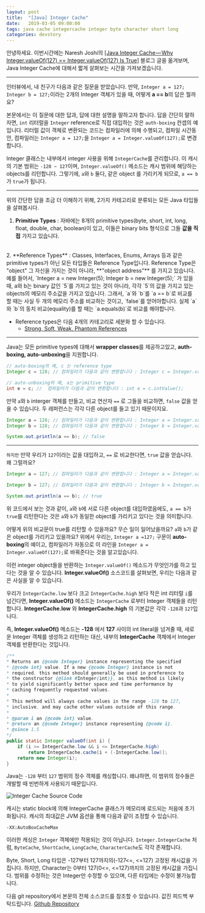 ```yaml
---
layout: post
title:  "[Java] Integer Cache"
date:   2019-03-05 09:00:00
tags: java cache integercache integer byte character short long
categories: devstory
---
```


안녕하세요. 이번시간에는 Naresh Joshi의 [[Java Integer Cache — Why Integer.valueOf\(127\) == Integer.valueOf\(127\) Is True]](https://medium.com/@njnareshjoshi/java-integer-cache-why-integer-valueof-127-integer-valueof-127-is-true-e5076824a3d5) 블로그 글을 옮겨보며, Java Integer Cache에 대해서 짧게 살펴보는 시간을 가져보겠습니다.


- - -

인터뷰에서, 내 친구가 다음과 같은 질문을 받았습니다.
만약, `Integer a = 127; Integer b = 127;`이라는 2개의 Integer 객체가 있을 때, 어떻게 **a == b**의 답은 뭘까요?


본문에서는 이 질문에 대한 답과, 답에 대한 설명을 말하고자 합니다.
답을 간단히 말하자면, `int` 리터럴을 `Integer` reference로 직접 대입하는 것은 `auth-boxing` 컨셉의 예입니다. 리터럴 값이 객체로 변환되는 코드는 컴파일러에 의해 수행되고, 컴파일 시간동안, 컴파일러는 `Integer a = 127;`을 `Integer a = Integer.valueOf(127);`로 변경합니다.


Integer 클래스는 내부에서 integer 사용을 위해 `IntegerCache`를 관리합니다. 이 캐시의 기본 범위는 `-128 ~ 127`이며, `Integer.valueOf()` 메소드는 캐시 범위에 해당하는 objects를 리턴합니다. 그렇기에, `a`와 `b` 둘다, 같은 object 를 가리키게 되므로, `a == b`가 `true`가 됩니다.

- - -

위의 간단한 답을 조금 더 이해하기 위해, 2가지 카테고리로 분류되는 모든 Java 타입들을 살펴봅시다.

1. **Primitive Types** : 자바에는 8개의 primitive types(byte, short, int, long, float, double, char, boolean)이 있고, 이들은 binary bits 형식으로 그들 **값을 직접** 가지고 있습니다.
<br/>
2. **Reference Types** : Classes, Interfaces, Enums, Arrays 등과 같은 primitive types가 아닌 모든 타입들은 Reference Type입니다. Reference Type은 "object" 그 자신을 가지는 것이 아니라, **"object address"** 를 가지고 있습니다. 
  예를 들어서, `Integer a = new Integer(5); Integer b = new Integer(5);` 가 있을 때, a와 b는 binary 값인 `5`를 가지고 있는 것이 아니라, 각각 `5`의 값을 가지고 있는 objects의 메모리 주소값을 가지고 있습니다. 
  그래서, `a`와 `b`를 `a == b`로 비교를 할 때는 사실 두 개의 메모리 주소를 비교하는 것이고, `false`를 얻어야합니다. 실제 `a`와 `b`의 동치 비교(equality)를 할 때는 `a.equals(b)`로 비교를 해야합니다.
  
- Reference types은 다음 4개의 카테고리로 세분화 할 수 있습니다.
    - [Strong, Soft, Weak, Phantom References](https://www.programmingmitra.com/2016/05/types-of-references-in-javastrong-soft.html)


---

Java는 모든 primitive types에 대해서 **wrapper classes**를 제공하고있고, **auth-boxing, auto-unboxing**을 지원합니다.


```java
// auto-boxing의 예, c 는 reference type
Integer c = 128; // 컴파일러가 다음과 같이 변환합니다 : Integer c = Integer.valueOf(128);   

// auto-unboxing의 예, a는 primitive type 
int e = c; //  컴파일러가 다음과 같이 변환합니다 : int e = c.intValue();
```

만약 `a`와 `b` interger 객체를 만들고, 비교 연산자 `==` 로 그들을 비교하면, `false` 값을 얻을 수 있습니다. 두 레퍼런스는 각각 다른 object를 들고 있기 때문이지요.

```java
Integer a = 128; // 컴파일러가 다음과 같이 변환합니다 : Integer a = Integer.valueOf(128);
Integer b = 128; // 컴파일러가 다음과 같이 변환합니다 : Integer b = Integer.valueOf(128);

System.out.println(a == b); // false
```

---

`하지만` 만약 우리가 `127`이라는 값을 대입하고, `==` 로 비교한다면, `true` 값을 얻습니다. 왜 그럴까요?
```java
Integer a = 127; // 컴파일러가 다음과 같이 변환합니다 : Integer a = Integer.valueOf(127);

Integer b = 127; // 컴파일러가 다음과 같이 변환합니다 : Integer b = Integer.valueOf(127);

System.out.println(a == b); // true
```

위 코드에서 보는 것과 같이, `a`와 `b`에 서로 다른 object를 대입하였음에도, `a == b`가 `true`를 리턴한다는 것은 `a`와 `b`가 동일한 object를 가리키고 있다는 것을 의미합니다.

어떻게 위의 비교문이 true를 리턴할 수 있을까요? 무슨 일이 일어났을까요? `a`와 `b`가 같은 object를 가리키고 있을까요?
위에서 우리는, `Integer a =127;` 구문이 **auto-boxing**의 예이고, 컴파일러가 자동으로 이 라인을 `Integer a = Integer.valueOf(127);`로 바꿔준다는 것을 알고있습니다.

이런 integer object들을 반환하는 `Integer.valueOf()` 메소드가 무엇인가를 하고 있다는 것을 알 수 있습니다.
**Integer.valueOf()** 소스코드를 살펴보면, 우리는 다음과 같은 사실을 알 수 있습니다.

우리가 `IntegerCache.low` 보다 크고 `IntegerCache.high` 보다 작은 int 리터럴 `i`를 넘긴다면, **Integer.valueOf()** 메소드는 `IntegerCache` 로부터 Integer 객체들을 리턴합니다.
**IntegerCache.low** 와 **IntegerCache.high** 의 기본값은 각각 `-128`과 `127`입니다.

즉, **Integer.valueOf()** 메소드는 **-128** 에서 **127** 사이의 int literal을 넘겨줄 때, 새로운 Integer 객체를 생성하고 리턴하는 대신,  내부의 **IntegerCache** 객체에서 Integer 객체를 반환한다는 것입니다.

```java
/** 
* Returns an {@code Integer} instance representing the specified 
* {@code int} value. If a new {@code Integer} instance is not 
* required, this method should generally be used in preference to 
* the constructor {@link #Integer(int)}, as this method is likely 
* to yield significantly better space and time performance by 
* caching frequently requested values. 
* 
* This method will always cache values in the range -128 to 127, 
* inclusive, and may cache other values outside of this range. 
* 
* @param i an {@code int} value. 
* @return an {@code Integer} instance representing {@code i}. 
* @since 1.5 
*/ 
public static Integer valueOf(int i) { 
    if (i >= IntegerCache.low && i <= IntegerCache.high) 
        return IntegerCache.cache[i + (-IntegerCache.low)]; 
    return new Integer(i); 
}
```


Java는 `-128` 부터 `127` 범위의 정수 객체를 캐싱합니다. 
왜냐하면, 이 범위의 정수들은 개발할 때 빈번하게 사용되기 때문입니다.

![Integer Cache Source Code](/static/assets/img/integercache/integercache.jpeg)

캐시는 static block에 의해 IntegerCache 클래스가 메모리에 로드되는 처음에 초기화됩니다. 
캐시의 최대값은 JVM 옵션을 통해 다음과 같이 조정할 수 있습니다.
```
-XX:AutoBoxCacheMax
```

이러한 캐싱은 `Integer` 객체에만 적용되는 것이 아닙니다. 
`Integer.IntegerCache` 처럼, `ByteCache`, `ShortCache`, `LongCache`, `CharacterCache`도 각각 존재합니다.

Byte, Short, Long 타입은 -127부터 127까지의(-127<=, <=127) 고정된 캐시값을 가집니다.
하지만, Character는 0부터 127(0<=, <=127)까지의 고정된 캐시값을 가집니다.
범위를 수정하는 것은 Integer만 수정할 수 있으며, 다른 타입에는 수정이 불가능합니다.

다음 git repository에서 본문의 전체 소스코드를 참조할 수 있습니다. 값진 피드백 부탁드립니다.
[Github Repository](https://github.com/njnareshjoshi/exercises/blob/master/src/org/programming/mitra/exercises/IntegerCacheExample.java)


